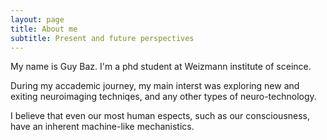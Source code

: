 ```yaml
---
layout: page
title: About me
subtitle: Present and future perspectives
---
```


My name is Guy Baz. I'm a phd student at Weizmann institute of sceince.

During my accademic journey, my main interst was exploring new and exiting neuroimaging techniqes, and any other types of neuro-technology.

I believe that even our most human espects, such as our consciousness, have an inherent machine-like mechanistics.